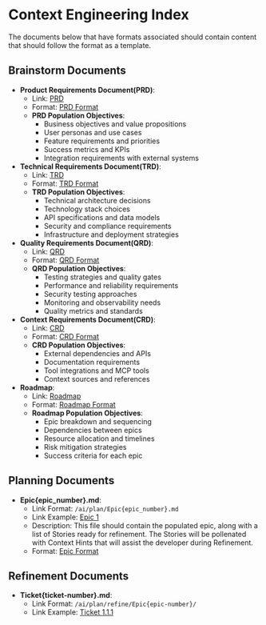 # Context Engineering Index

The documents below that have formats associated should contain content that should follow the format as a template.

## Brainstorm Documents

- **Product Requirements Document(PRD)**:
    - Link: [PRD](/ai/brainstorm/PRD.md)
    - Format: [PRD Format](/ai/tools/formats/PRD.md)
    - **PRD Population Objectives**:
        - Business objectives and value propositions
        - User personas and use cases
        - Feature requirements and priorities
        - Success metrics and KPIs
        - Integration requirements with external systems
- **Technical Requirements Document(TRD)**:
    - Link: [TRD](/ai/brainstorm/TRD.md)
    - Format: [TRD Format](/ai/tools/formats/TRD.md)
    - **TRD Population Objectives**:
        - Technical architecture decisions
        - Technology stack choices
        - API specifications and data models
        - Security and compliance requirements
        - Infrastructure and deployment strategies
- **Quality Requirements Document(QRD)**:
    - Link: [QRD](/ai/brainstorm/QRD.md)
    - Format: [QRD Format](/ai/tools/formats/QRD.md)
    - **QRD Population Objectives**:
        - Testing strategies and quality gates
        - Performance and reliability requirements
        - Security testing approaches
        - Monitoring and observability needs
        - Quality metrics and standards
- **Context Requirements Document(CRD)**:
    - Link: [CRD](/ai/brainstorm/CRD.md)
    - Format: [CRD Format](/ai/tools/formats/CRD.md)
    - **CRD Population Objectives**:
        - External dependencies and APIs
        - Documentation requirements
        - Tool integrations and MCP tools
        - Context sources and references
- **Roadmap**:
    - Link: [Roadmap](/ai/brainstorm/Roadmap.md)
    - Format: [Roadmap Format](/ai/tools/formats/Roadmap.md)
    - **Roadmap Population Objectives**:
        - Epic breakdown and sequencing
        - Dependencies between epics
        - Resource allocation and timelines
        - Risk mitigation strategies
        - Success criteria for each epic

## Planning Documents

- **Epic{epic_number}.md**:
    - Link Format: `/ai/plan/Epic{epic_number}.md`
    - Link Example: [Epic 1](/ai/plan/Epic1.md)
    - Description: This file should contain the populated epic, along with a list of Stories ready for refinement. The Stories will be pollenated with Context Hints that will assist the developer during Refinement.
    - Format: [Epic Format](/ai/tools/formats/Epic.md)

## Refinement Documents

- **Ticket{ticket-number}.md**:
    - Link Format: `/ai/plan/refine/Epic{epic-number}/`
    - Link Example: [Ticket 1.1.1](/ai/refine/Epic1/Story1/Task1-Ticket1.md)
